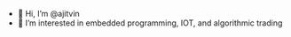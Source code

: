 - 👋 Hi, I’m @ajitvin
- 👀 I’m interested in embedded programming, IOT, and algorithmic trading


<!---
ajitvin/ajitvin is a ✨ special ✨ repository because its `README.md` (this file) appears on your GitHub profile.
You can click the Preview link to take a look at your changes.
--->
